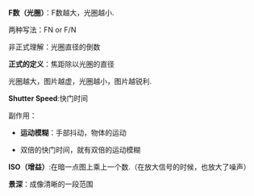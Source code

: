 **F数（光圈）**：F数越大，光圈越小.

两种写法：FN or F/N

非正式理解：光圈直径的倒数

**正式的定义**：焦距除以光圈的直径

光圈越大，图片越虚，光圈越小，图片越锐利.


**Shutter Speed**:快门时间

副作用：

* **运动模糊**：手部抖动，物体的运动

* 双倍的快门时间，就有双倍的运动模糊

**ISO（增益）**:在暗一点图上乘上一个数.（在放大信号的时候，也放大了噪声）

**景深**：成像清晰的一段范围